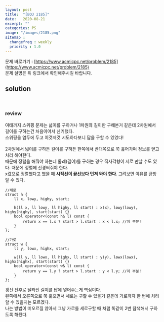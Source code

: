 ```yaml
---
layout: post
title:  "[BOJ 2185]"
date:   2020-08-21
excerpt: ""
categories: PS
image: "/images/2185.png"
sitemap :
  changefreq : weekly
  priority : 1.0
---
```


문제 바로가기 : [https://www.acmicpc.net/problem/2185](https://www.acmicpc.net/problem/2185)<br>
문제 설명은 위 링크에서 확인해주시길 바랍니다.
<br>
## solution
<script src="https://gist.github.com/yooniversal/47343b9b89a03383813a3142502f5a61.js"></script>
<br>

### review
여태까지 스위핑 문제는 넓이를 구하거나 1차원의 길이만 구해본거 같은데 2차원에서 길이를 구하는건 처음이어서 신기했다.<br>
스위핑을 염두에 두고 이것저것 시도하다보니 답을 구할 수 있었다!<br>
<br>
2차원에서 넓이를 구하든 길이를 구하든 한쪽에서 반대쪽으로 쭉 훑어가며 정보를 얻고 처리 해야한다.<br>
때문에 정렬을 해줘야 하는데 둘레(길이)를 구하는 경우 직사각형이 서로 만날 수도 있다. 때문에 정렬에 신경써줘야 한다.<br>
x값으로 정렬했다고 했을 때 <strong>시작선이 끝선보다 먼저 와야 한다</strong>. 그려보면 이유를 금방 알 수 있다.<Br>
```
//세로
struct h {
    ll x, lowy, highy, start;

    h(ll x, ll lowy, ll highy, ll start) : x(x), lowy(lowy), highy(highy), start(start) {}
    bool operator<(const h& l) const {
        return x == l.x ? start > l.start : x < l.x; //이 부분!
    }
};

//가로
struct w {
    ll y, lowx, highx, start;

    w(ll y, ll lowx, ll highx, ll start) : y(y), lowx(lowx), highx(highx), start(start) {}
    bool operator<(const w& l) const {
        return y == l.y ? start > l.start : y < l.y; //이 부분!
    }
};
```
갱신 전후로 달라진 길이를 답에 넣어주는게 핵심이다.<br>
왼쪽에서 오른쪽으로 쭉 훑으면서 세로는 구할 수 있을거 같은데 가로까지 한 번에 처리할 수 있을지는 모르겠다.<br>
나는 방법이 떠오르질 않아서 그냥 가로를 세로구할 때 처럼 똑같이 2번 탐색해서 구하도록 해줬다.

<script src="https://utteranc.es/client.js"
        repo="yooniversal/blog-comments"
        issue-term="pathname"
        theme="github-light"
        crossorigin="anonymous"
        async>
</script>
